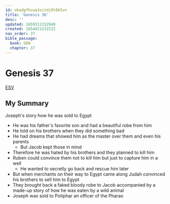```yaml
---
id: okadgfhcwa3xitdj9t0k5vn
title: 'Genesis 36'
desc: ''
updated: 1659312152949
created: 1654821232222
nav_order: 37
bible_passage:
  book: GEN
  chapter: 37
---
```

# Genesis 37

[ESV](https://www.biblegateway.com/passage/?search=genesis+37&version=ESV)

## My Summary

Joseph's story how he was sold to Egypt
- He was his father's favorite son and had a beautiful robe from him
- He told on his brothers when they did something bad
- He had dreams that showed him as the master over them and even his parents
  - But Jacob kept those in mind
- Therefore he was hated by his brothers and they planned to kill him
- Ruben could convince them not to kill him but just to capture him in a well
  - He wanted to secretly go back and rescue him later
- But when merchants on their way to Egypt came along Judah convinced his brothers to sell him to Egypt
- They brought back a faked bloody robe to Jacob accompanied by a made-up story of how he was eaten by a wild animal
- Joseph was sold to Potiphar an officer of the Pharao
